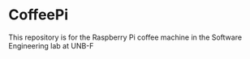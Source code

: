 # CoffeePi
This repository is for the Raspberry Pi coffee machine in the Software Engineering lab at UNB-F
